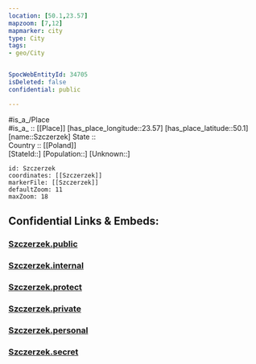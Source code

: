 ```yaml
---
location: [50.1,23.57] 
mapzoom: [7,12] 
mapmarker: city 
type: City
tags:
- geo/City


SpocWebEntityId: 34705
isDeleted: false
confidential: public

---
```

#is_a_/Place  
#is_a_ :: [[Place]] 
[has_place_longitude::23.57] 
[has_place_latitude::50.1] 
[name::Szczerzek] 
State ::  
Country :: [[Poland]]  
[StateId::] 
[Population::] 
[Unknown::] 


```leaflet
id: Szczerzek
coordinates: [[Szczerzek]] 
markerFile: [[Szczerzek]] 
defaultZoom: 11 
maxZoom: 18
```


## Confidential Links & Embeds: 

### [Szczerzek.public](/_public/\Earth\Continent\Europe\Europe~East\Ukraine\Regions~Ukraine\L'viv\CitySzczerzek.public.md) 

### [Szczerzek.internal](/_internal/\Earth\Continent\Europe\Europe~East\Ukraine\Regions~Ukraine\L'viv\CitySzczerzek.internal.md) 

### [Szczerzek.protect](/_protect/\Earth\Continent\Europe\Europe~East\Ukraine\Regions~Ukraine\L'viv\CitySzczerzek.protect.md) 

### [Szczerzek.private](/_private/\Earth\Continent\Europe\Europe~East\Ukraine\Regions~Ukraine\L'viv\CitySzczerzek.private.md) 

### [Szczerzek.personal](/_personal/\Earth\Continent\Europe\Europe~East\Ukraine\Regions~Ukraine\L'viv\CitySzczerzek.personal.md) 

### [Szczerzek.secret](/_secret/\Earth\Continent\Europe\Europe~East\Ukraine\Regions~Ukraine\L'viv\CitySzczerzek.secret.md)

